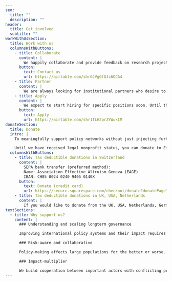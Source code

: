 ```yaml
---
seo:
  title: ""
  description: ""
header:
  title: Get involved
  subtitle: ""
workWithUsSection:
  title: Work with us
  columnsWithButtons:
    - title: Collaborate
      content: |
        We happily collaborate and provide feedback on research projects aiming to contribute to fields of our interest.
      button:
        text: Contact us
        url: https://airtable.com/shrGJVgGfGJc6OCA4
    - title: Partner
      content: |
        We are always looking for institutional partners who desire to improve their decision-making to benefit future generations.
    - title: Apply
      content: |
        We expect to start hiring for specific positions soon. Until then, you can send in a general application.
      button:
        text: Apply
        url: https://airtable.com/shr1fLH2prZYWukIM
donateSection:
  title: Donate
  intro: |
    To meaningfully support policy networks without just injecting further noise into the system, we have to build capacity sustainably. With a team of three FTE until 2022 and five the following year, our current room for more funding until the end of 2022 is at least CHF 545,000.

    Until we have received legal nonprofit status, you can donate to Effective Altruism Geneva - an established Swiss nonprofit organization supporting our launch.
  columnsWithButtons:
    - title: Tax deductible donations in Switzerland
      content: |
        SEPA bank transfer (preferred method):  
        Name: Association Effective Altruism Geneva (EAGE)  
        IBAN: CH85 0024 0240 9405 0140X
      button:
        text: Donate (credit card)
        url: https://secure.squarespace.com/checkout/donate?donatePageId=5c003973c2241b0a1e7b9388
    - title: Tax deductible donations in UK, USA, Netherlands
      content: |
        If you would like to donate from the UK, USA, Netherlands, Germany or more than $10'000 (equivalent), please [get in touch](https://airtable.com/shrGJVgGfGJc6OCA4). This is to grant tax-deductibility status through one of our partner organizations.
textSections:
  - title: Why support us?
    content: |
      ### Understanding and scaling longterm governance

      Improving international policy systems and their impact requires a detailed understanding of their functioning. Our work pioneers systematic experimentation.

      ### Risk-aware and collaborative

      Policy-making affects large populations for the better or worse. We test our ideas cautiously and scale only if all our stakeholders deem a project robustly beneficial.

      ### Impact-multiplier

      We build cooperation between important actors with conflicting preferences by facilitating mutual understanding, information exchange and collective prioritization.
---
```

